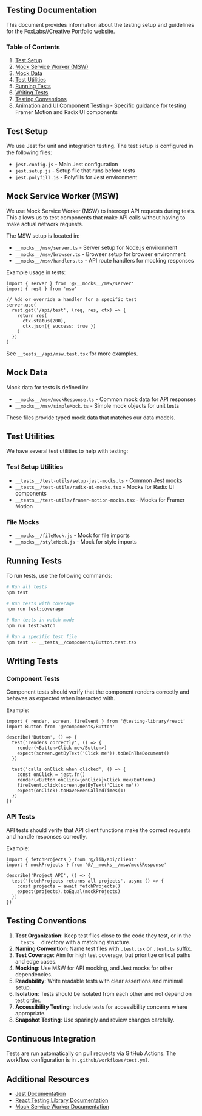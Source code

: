 ## Testing Documentation

This document provides information about the testing setup and guidelines for the FoxLabs//Creative Portfolio website.

### Table of Contents
1. [Test Setup](#test-setup)
2. [Mock Service Worker (MSW)](#mock-service-worker-msw)
3. [Mock Data](#mock-data)
4. [Test Utilities](#test-utilities)
5. [Running Tests](#running-tests)
6. [Writing Tests](#writing-tests)
7. [Testing Conventions](#testing-conventions)
8. [Animation and UI Component Testing](TEST.md) - Specific guidance for testing Framer Motion and Radix UI components

## Test Setup

We use Jest for unit and integration testing. The test setup is configured in the following files:
- `jest.config.js` - Main Jest configuration
- `jest.setup.js` - Setup file that runs before tests
- `jest.polyfill.js` - Polyfills for Jest environment

## Mock Service Worker (MSW)

We use Mock Service Worker (MSW) to intercept API requests during tests. This allows us to test components that make API calls without having to make actual network requests.

The MSW setup is located in:
- `__mocks__/msw/server.ts` - Server setup for Node.js environment
- `__mocks__/msw/browser.ts` - Browser setup for browser environment
- `__mocks__/msw/handlers.ts` - API route handlers for mocking responses

Example usage in tests:

```tsx
import { server } from '@/__mocks__/msw/server'
import { rest } from 'msw'

// Add or override a handler for a specific test
server.use(
  rest.get('/api/test', (req, res, ctx) => {
    return res(
      ctx.status(200),
      ctx.json({ success: true })
    )
  })
)
```

See `__tests__/api/msw.test.tsx` for more examples.

## Mock Data

Mock data for tests is defined in:
- `__mocks__/msw/mockResponse.ts` - Common mock data for API responses
- `__mocks__/msw/simpleMock.ts` - Simple mock objects for unit tests

These files provide typed mock data that matches our data models.

## Test Utilities

We have several test utilities to help with testing:

### Test Setup Utilities
- `__tests__/test-utils/setup-jest-mocks.ts` - Common Jest mocks
- `__tests__/test-utils/radix-ui-mocks.tsx` - Mocks for Radix UI components
- `__tests__/test-utils/framer-motion-mocks.tsx` - Mocks for Framer Motion

### File Mocks
- `__mocks__/fileMock.js` - Mock for file imports
- `__mocks__/styleMock.js` - Mock for style imports

## Running Tests

To run tests, use the following commands:

```bash
# Run all tests
npm test

# Run tests with coverage
npm run test:coverage

# Run tests in watch mode
npm run test:watch

# Run a specific test file
npm test -- __tests__/components/Button.test.tsx
```

## Writing Tests

### Component Tests

Component tests should verify that the component renders correctly and behaves as expected when interacted with.

Example:

```tsx
import { render, screen, fireEvent } from '@testing-library/react'
import Button from '@/components/Button'

describe('Button', () => {
  test('renders correctly', () => {
    render(<Button>Click me</Button>)
    expect(screen.getByText('Click me')).toBeInTheDocument()
  })

  test('calls onClick when clicked', () => {
    const onClick = jest.fn()
    render(<Button onClick={onClick}>Click me</Button>)
    fireEvent.click(screen.getByText('Click me'))
    expect(onClick).toHaveBeenCalledTimes(1)
  })
})
```

### API Tests

API tests should verify that API client functions make the correct requests and handle responses correctly.

Example:

```tsx
import { fetchProjects } from '@/lib/api/client'
import { mockProjects } from '@/__mocks__/msw/mockResponse'

describe('Project API', () => {
  test('fetchProjects returns all projects', async () => {
    const projects = await fetchProjects()
    expect(projects).toEqual(mockProjects)
  })
})
```

## Testing Conventions

1. **Test Organization**: Keep test files close to the code they test, or in the `__tests__` directory with a matching structure.
2. **Naming Convention**: Name test files with `.test.tsx` or `.test.ts` suffix.
3. **Test Coverage**: Aim for high test coverage, but prioritize critical paths and edge cases.
4. **Mocking**: Use MSW for API mocking, and Jest mocks for other dependencies.
5. **Readability**: Write readable tests with clear assertions and minimal setup.
6. **Isolation**: Tests should be isolated from each other and not depend on test order.
7. **Accessibility Testing**: Include tests for accessibility concerns where appropriate.
8. **Snapshot Testing**: Use sparingly and review changes carefully.

## Continuous Integration

Tests are run automatically on pull requests via GitHub Actions. The workflow configuration is in `.github/workflows/test.yml`.

## Additional Resources

- [Jest Documentation](https://jestjs.io/docs/getting-started)
- [React Testing Library Documentation](https://testing-library.com/docs/react-testing-library/intro/)
- [Mock Service Worker Documentation](https://mswjs.io/docs/) 